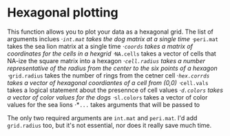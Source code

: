 # Hexagonal plotting
This function allows you to plot your data as a hexagonal grid.  The list of arguments inclues
⋅*`int.mat`   takes the dog matrix at a single time
⋅*`peri.mat`   takes the sea lion matrix at a single time
⋅*`coords`   takes a matrix of coordinates for the cells in a hexgrid
⋅*`NA.cells`   takes a vector of cells that NA-ize the square matrix into a hexagon
⋅*`cell.radius`   takes a number representative of the radius from the center to the six points of a hexagon
⋅*`grid.radius`  takes the number of rings from the cetner cell
⋅*`hex.corrds`   takes a vector of hexagonal coordiantes of a cell from (0,0)
⋅*`cell.vals`   takes a logical statement about the presennce of cell values
⋅*`d.colors`   takes a vector of color values for the dogs
⋅*`sl.colors`   takes a vector of color values for the sea lions
⋅*`...` takes arguments that will be passed to 

The only two required arguments are `int.mat` and `peri.mat`.  I'd add `grid.radius` too, but it's not essential, nor does it really save much time.
